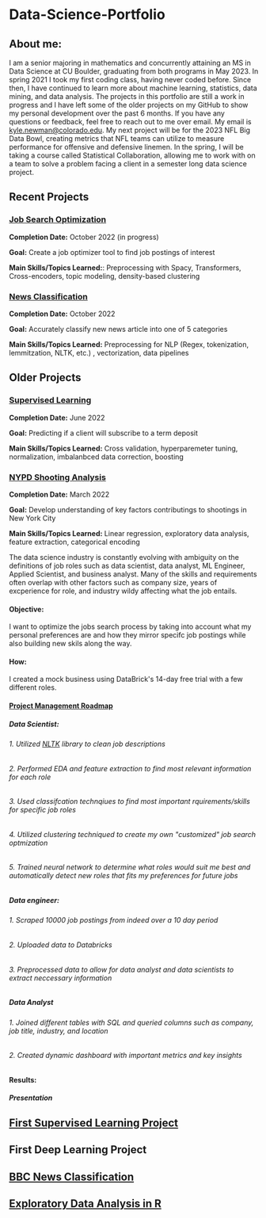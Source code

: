 # Data-Science-Portfolio

## About me:

I am a senior majoring in mathematics and concurrently attaining an MS in Data Science at CU Boulder, graduating from both programs in May 2023. In spring 2021 I took my first coding class, having never coded before. Since then, I have continued to learn more about machine learning, statistics, data mining, and data analysis. The projects in this portfolio are still a work in progress and I have left some of the older projects on my GitHub to show my personal development over the past 6 months. If you have any questions or feedback, feel free to reach out to me over email. My email is kyle.newman@colorado.edu. My next project will be for the 2023 NFL Big Data Bowl, creating metrics that NFL teams can utilize to measure performance for offensive and defensive linemen. In the spring, I will be taking a course called Statistical Collaboration, allowing me to work with on a team to solve a problem facing a client in a semester long data science project. 

## Recent Projects

### [Job Search Optimization](https://github.com/kylenewm/Job-Search-Optimization)
**Completion Date:** October 2022 (in progress)

**Goal:** Create a job optimizer tool to find job postings of interest

**Main Skills/Topics Learned:**: Preprocessing with Spacy, Transformers, Cross-encoders, topic modeling, density-based clustering

### [News Classification](https://github.com/kylenewm/News_Classifcation)
**Completion Date:** October 2022

**Goal:** Accurately classify new news article into one of 5 categories

**Main Skills/Topics Learned:** Preprocessing for NLP (Regex, tokenization, lemmitzation, NLTK, etc.) , vectorization, data pipelines

## Older Projects

### [Supervised Learning](https://github.com/kylenewm/First-Supervised-Learning-Project)

**Completion Date:** June 2022

**Goal:** Predicting if a client will subscribe to a term deposit

**Main Skills/Topics Learned:** Cross validation, hyperparemeter tuning, normalization, imbalanbced data correction, boosting

### [NYPD Shooting Analysis](https://github.com/kylenewm/NYPD-Shooting-Analysis)  
**Completion Date:** March 2022

**Goal:** Develop understanding of key factors contributings to shootings in New York City 

**Main Skills/Topics Learned:** Linear regression, exploratory data analysis, feature extraction, categorical encoding


The data science industry is constantly evolving with ambiguity on the definitions of job roles such as data scientist, data analyst, ML Engineer, Applied Scientist, and business analyst. Many of the skills and requirements often overlap with other factors such as company size, years of excperience for role, and industry wildy affecting what the job entails.
#### Objective:
I want to optimize the jobs search process by taking into account what my personal preferences are and how they mirror specifc job postings while also building new skils along the way.
#### How: 
I created a mock business using DataBrick's 14-day free trial with a few different roles.
#### [Project Management Roadmap](https://github.com/kylenewm/Job-Search-Optimization/blob/main/Project_roadmap.png)
##### Data Scientist: 
###### 1. Utilized [NLTK](https://www.nltk.org/) library to clean job descriptions 
###### 2. Performed EDA and feature extraction to find most relevant information for each role 
###### 3. Used classifcation technqiues to find most important rquirements/skills for specific job roles
###### 4. Utilized clustering techniqued to create my own "customized" job search optmization
###### 5. Trained neural network to determine what roles would suit me best and automatically detect new roles that fits my preferences for future jobs

##### Data engineer: 
###### 1. Scraped 10000 job postings from indeed over a 10 day period 
###### 2. Uploaded data to Databricks
###### 3. Preprocessed data to allow for data analyst and data scientists to extract neccessary information 

##### Data Analyst
###### 1. Joined different tables with SQL and queried columns such as company, job title, industry, and location 
###### 2. Created dynamic dashboard with important metrics and key insights

#### Results:
##### Presentation


## [First Supervised Learning Project](https://github.com/kylenewm/First-Supervised-Learning-Project)



## First Deep Learning Project


## [BBC News Classification](https://github.com/kylenewm/News_Classifcation)

## [Exploratory Data Analysis in R](https://github.com/kylenewm/NYPD-Shooting-Analysis)

